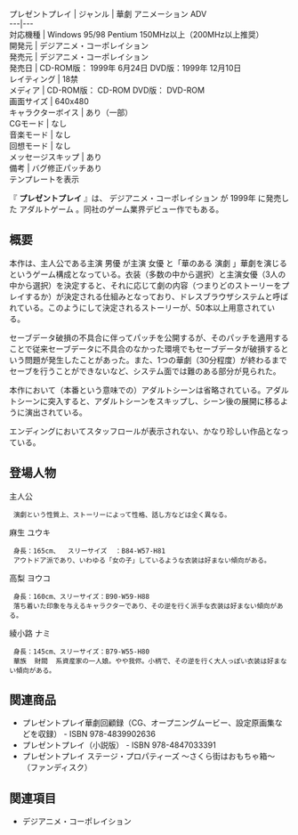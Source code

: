 プレゼントプレイ  |  ジャンル  |  華劇  アニメーション  ADV   
---|---  
対応機種  |  Windows 95/98  Pentium  150MHz以上（200MHz以上推奨）   
開発元  |  デジアニメ・コーポレイション   
発売元  |  デジアニメ・コーポレイション   
発売日  |  CD-ROM版：  1999年  6月24日  DVD版：1999年  12月10日   
レイティング  |  18禁   
メディア  |  CD-ROM版：  CD-ROM  DVD版：  DVD-ROM   
画面サイズ  |  640x480   
キャラクターボイス  |  あり（一部）   
CGモード  |  なし   
音楽モード  |  なし   
回想モード  |  なし   
メッセージスキップ  |  あり   
備考  |  バグ修正パッチあり   
テンプレートを表示  
  
『 **プレゼントプレイ** 』は、  デジアニメ・コーポレイション  が  1999年  に発売した  アダルトゲーム
。同社のゲーム業界デビュー作でもある。

##  概要  

本作は、主人公である主演  男優  が主演  女優  と「華のある  演劇
」華劇を演じるというゲーム構成となっている。衣装（多数の中から選択）と主演女優（3人の中から選択）を決定すると、それに応じて劇の内容（つまりどのストーリーをプレイするか）が決定される仕組みとなっており、ドレスブラウザシステムと呼ばれている。このようにして決定されるストーリーが、50本以上用意されている。

セーブデータ破損の不具合に伴ってパッチを公開するが、そのパッチを適用することで従来セーブデータに不具合のなかった環境でもセーブデータが破損するという問題が発生したことがあった。また、1つの華劇（30分程度）が終わるまでセーブを行うことができないなど、システム面では難のある部分が見られた。

本作において（本番という意味での）アダルトシーンは省略されている。アダルトシーンに突入すると、アダルトシーンをスキップし、シーン後の展開に移るように演出されている。

エンディングにおいてスタッフロールが表示されない、かなり珍しい作品となっている。

##  登場人物  

主人公

     演劇という性質上、ストーリーによって性格、話し方などは全く異なる。 
麻生 ユウキ

     身長：165cm、  スリーサイズ  ：B84-W57-H81 
     アウトドア派であり、いわゆる「女の子」しているような衣装は好まない傾向がある。 
高梨 ヨウコ

     身長：160cm、スリーサイズ：B90-W59-H88 
     落ち着いた印象を与えるキャラクターであり、その逆を行く派手な衣装は好まない傾向がある。 
綾小路 ナミ

     身長：145cm、スリーサイズ：B79-W55-H80 
     華族  財閥  系資産家の一人娘。やや我侭。小柄で、その逆を行く大人っぽい衣装は好まない傾向がある。 

##  関連商品  

  * プレゼントプレイ華劇回顧録（CG、オープニングムービー、設定原画集などを収録） -  ISBN 978-4839902636 
  * プレゼントプレイ（小説版） -  ISBN 978-4847033391 
  * プレゼントプレイ ステージ・プロパティーズ ～さくら街はおもちゃ箱～（ファンディスク） 

##  関連項目  

  * デジアニメ・コーポレイション 

